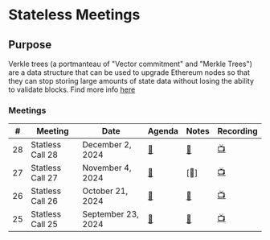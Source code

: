 # Stateless Meetings

## Purpose
Verkle trees (a portmanteau of "Vector commitment" and "Merkle Trees") are a data structure that can be used to upgrade Ethereum nodes so that they can stop storing large amounts of state data without losing the ability to validate blocks.
Find more info [here](https://ethereum.org/en/roadmap/verkle-trees/)

### Meetings

| # | Meeting | Date | Agenda | Notes | Recording |
| -- | --| -- | -- | -- | -- |
28 | Statless Call 28 | December 2, 2024 | [🔗](https://github.com/ethereum/pm/issues/1203) | [🔗](https://github.com/darkfire-rain/pm/blob/master/Breakout-Room-Meetings/Stateless/Meeting%2028.md) | [📺](https://www.youtube.com/watch?v=5bxvSLvc9LA) | 
27 | Statless Call 27 | November 4, 2024 | [🔗](https://github.com/ethereum/pm/issues/1196) | [🔗] | [📺](https://youtu.be/1PYu4_Ac1Po) | 
26 | Statless Call 26 | October 21, 2024 | [🔗](https://github.com/ethereum/pm/issues/1186) | [🔗](https://github.com/darkfire-rain/pm/blob/master/Breakout-Room-Meetings/Stateless/Meeting%2026.md) | [📺](https://youtu.be/MJA1e95cfww) | 
25 | Statless Call 25 | September 23, 2024 | [🔗](https://github.com/ethereum/pm/issues/1159) | [🔗](https://github.com/darkfire-rain/pm/blob/master/Breakout-Room-Meetings/Stateless/Meeting%2025.md) | [📺](https://youtu.be/pfORU9ngjzI) | 
